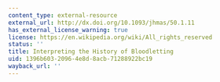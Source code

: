 ```yaml
---
content_type: external-resource
external_url: http://dx.doi.org/10.1093/jhmas/50.1.11
has_external_license_warning: true
license: https://en.wikipedia.org/wiki/All_rights_reserved
status: ''
title: Interpreting the History of Bloodletting
uid: 1396b603-2096-4e8d-8acb-71288922bc19
wayback_url: ''
---
```

